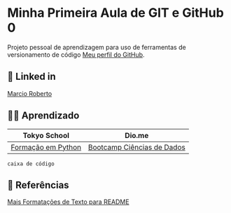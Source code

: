 # Minha Primeira Aula de GIT e GitHub 0

Projeto pessoal de aprendizagem para uso de ferramentas de versionamento de código [Meu perfil do GitHub](https://github.com/Eumaxion).

## 📖 Linked in
[Marcio Roberto](https://www.linkedin.com/in/marcio-roberto-498931142/)

## 🧑‍💻 Aprendizado
| Tokyo School | Dio.me |
|-----------|----------|
|[Formação em Python](https://tokioschool.pt/formacoes/?MLL=4102&gad=1&gclid=Cj0KCQjwwvilBhCFARIsADvYi7LehW5xYlCBH3u7Z8TNgok35G-89uG09HyOsS0p7_rzoLSiiB-pg2waAqqKEALw_wcB) | [Bootcamp Ciências de Dados](https://web.dio.me/home) |

```
caixa de código
```
## 👀 Referências
[Mais Formatações de Texto para README](https://docs.github.com/pt/get-started/writing-on-github/getting-started-with-writing-and-formatting-on-github/basic-writing-and-formatting-syntax)